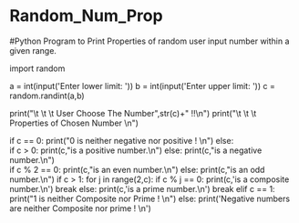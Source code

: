 # Random_Num_Prop
#Python Program to Print Properties of random user input number within a given range.

import random

a = int(input('Enter lower limit: '))
b = int(input('Enter upper limit: '))
c = random.randint(a,b)

print("\t \t \t User Choose The Number",str(c)+" !!\n")
print("\t \t \t Properties of Chosen Number  \n")

if c == 0:
    print("0 is neither negative nor positive ! \n")
else:    
    if c > 0:
        print(c,"is a positive number.\n") 
    else:
        print(c,"is a negative number.\n")    
    if c % 2 == 0:
        print(c,"is an even number.\n")
    else:
        print(c,"is an odd number.\n")
    if c > 1:
        for j in range(2,c):
            if c % j == 0:
                print(c,'is a composite number.\n')
                break
            else:
                print(c,'is a prime number.\n')
                break
    elif c == 1:
        print("1 is neither Composite nor Prime ! \n")
    else:
        print('Negative numbers are neither Composite nor prime ! \n')

        
